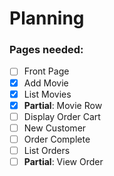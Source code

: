 Planning
========

### Pages needed:
- [ ] Front Page
- [x] Add Movie
- [x] List Movies
- [x] __Partial__: Movie Row
- [ ] Display Order Cart
- [ ] New Customer
- [ ] Order Complete
- [ ] List Orders
- [ ] __Partial__: View Order
